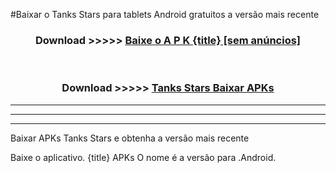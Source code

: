 #Baixar o Tanks Stars   para tablets Android gratuitos a versão mais recente


<div align="center">
<h3>Download >>>>> <a href="https://pt-web.web.app/?pt= {title}">Baixe o A P K {title} [sem anúncios]</a></h3><br>

<h3>Download >>>>> <a href="https://pt-web.web.app/?pt= {title}">Tanks Stars  Baixar APKs</a></h3>
</div>

----------------------------------------------------------

----------------------------------------------------------

----------------------------------------------------------

Baixar APKs Tanks Stars  e obtenha a versão mais recente

Baixe o aplicativo. {title} APKs O nome é a versão para .Android.


